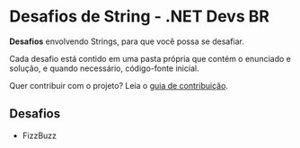 # Desafios de String - .NET Devs BR

**Desafios** envolvendo Strings, para que você possa se desafiar.

Cada desafio está contido em uma pasta própria que contém o enunciado e solução, e quando necessário, código-fonte inicial.

Quer contribuir com o projeto? Leia o [guia de contribuição](https://github.com/NET-Devs-BR/desafios-string/blob/main/CONTRIBUTING.md). 

## Desafios
- FizzBuzz
